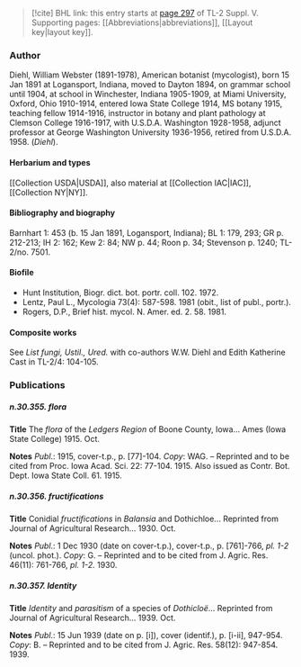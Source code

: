 > [!cite] BHL link: this entry starts at [page 297](https://www.biodiversitylibrary.org/item/103833#page/309/mode/1up) of TL-2 Suppl. V.
> Supporting pages: [[Abbreviations|abbreviations]], [[Layout key|layout key]].

### Author

Diehl, William Webster (1891-1978), American botanist (mycologist), born 15 Jan 1891 at Logansport, Indiana, moved to Dayton 1894, on grammar school until 1904, at school in Winchester, Indiana 1905-1909, at Miami University, Oxford, Ohio 1910-1914, entered Iowa State College 1914, MS botany 1915, teaching fellow 1914-1916, instructor in botany and plant pathology at Clemson College 1916-1917, with U.S.D.A. Washington 1928-1958, adjunct professor at George Washington University 1936-1956, retired from U.S.D.A. 1958. (*Diehl*).

#### Herbarium and types

[[Collection USDA|USDA]], also material at [[Collection IAC|IAC]], [[Collection NY|NY]].

#### Bibliography and biography

Barnhart 1: 453 (b. 15 Jan 1891, Logansport, Indiana); BL 1: 179, 293; GR p. 212-213; IH 2: 162; Kew 2: 84; NW p. 44; Roon p. 34; Stevenson p. 1240; TL-2/no. 7501.

#### Biofile

- Hunt Institution, Biogr. dict. bot. portr. coll. 102. 1972.
- Lentz, Paul L., Mycologia 73(4): 587-598. 1981 (obit., list of publ., portr.).
- Rogers, D.P., Brief hist. mycol. N. Amer. ed. 2. 58. 1981.

#### Composite works

See *List fungi, Ustil., Ured.* with co-authors W.W. Diehl and Edith Katherine Cast in TL-2/4: 104-105.

### Publications

##### n.30.355. flora

**Title**
The *flora* of the *Ledgers Region* of Boone County, Iowa... Ames (Iowa State College) 1915. Oct.

**Notes**
*Publ*.: 1915, cover-t.p., p. \[77\]-104. *Copy*: WAG. – Reprinted and to be cited from Proc. Iowa Acad. Sci. 22: 77-104. 1915. Also issued as Contr. Bot. Dept. Iowa State Coll. 61. 1915.

##### n.30.356. fructifications

**Title**
Conidial *fructifications* in *Balansia* and Dothichloe... Reprinted from Journal of Agricultural Research... 1930. Oct.

**Notes**
*Publ*.: 1 Dec 1930 (date on cover-t.p.), cover-t.p., p. \[761\]-766, *pl. 1-2* (uncol. phot.). *Copy*: G. – Reprinted and to be cited from J. Agric. Res. 46(11): 761-766, *pl. 1-2.* 1930.

##### n.30.357. Identity

**Title**
*Identity* and *parasitism* of a species of *Dothicloë*... Reprinted from Journal of Agricultural Research... 1939. Oct.

**Notes**
*Publ*.: 15 Jun 1939 (date on p. \[i\]), cover (identif.), p. \[i-ii\], 947-954. *Copy*: B. – Reprinted and to be cited from J. Agric. Res. 58(12): 947-854. 1939.


